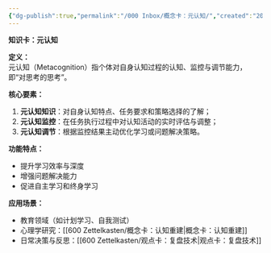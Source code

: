 ```yaml
---
{"dg-publish":true,"permalink":"/000 Inbox/概念卡：元认知/","created":"2025-09-18T22:28:32.635+08:00","updated":"2025-09-18T22:32:30.188+08:00"}
---
```


**知识卡：元认知**

**定义：**  
元认知（Metacognition）指个体对自身认知过程的认知、监控与调节能力，即“对思考的思考”。

**核心要素：**  
1. **元认知知识**：对自身认知特点、任务要求和策略选择的了解；  
2. **元认知监控**：在任务执行过程中对认知活动的实时评估与调整；  
3. **元认知调节**：根据监控结果主动优化学习或问题解决策略。

**功能特点：**  
- 提升学习效率与深度  
- 增强问题解决能力  
- 促进自主学习和终身学习



**应用场景：**  
- 教育领域（如计划学习、自我测试）  
- 心理学研究：[[600 Zettelkasten/概念卡：认知重建\|概念卡：认知重建]]
- 日常决策与反思：[[600 Zettelkasten/观点卡：复盘技术\|观点卡：复盘技术]]